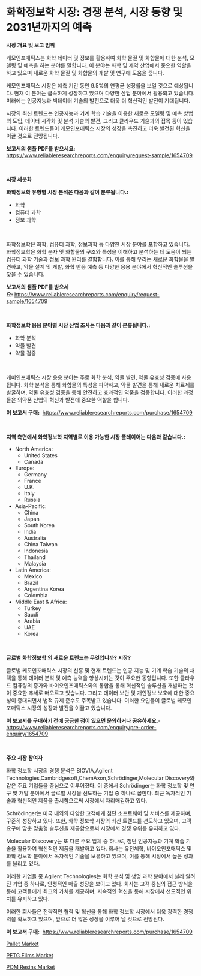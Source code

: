 <p><h1>화학정보학 시장: 경쟁 분석, 시장 동향 및 2031년까지의 예측</h1></p><p><strong>시장 개요 및 보고 범위</strong></p>
<p><p>케모인포매틱스는 화학 데이터 및 정보를 활용하여 화학 물질 및 화합물에 대한 분석, 모델링 및 예측을 하는 분야를 말합니다. 이 분야는 화학 및 제약 산업에서 중요한 역할을 하고 있으며 새로운 화학 물질 및 화합물의 개발 및 연구에 도움을 줍니다. </p><p>케모인포매틱스 시장은 예측 기간 동안 9.5%의 연평균 성장률을 보일 것으로 예상됩니다. 현재 이 분야는 급속하게 성장하고 있으며 다양한 산업 분야에서 활용되고 있습니다. 미래에는 인공지능과 빅데이터 기술의 발전으로 더욱 더 혁신적인 발전이 기대됩니다.</p><p>시장의 최신 트렌드는 인공지능과 기계 학습 기술을 이용한 새로운 모델링 및 예측 방법의 도입, 데이터 시각화 및 분석 기술의 발전, 그리고 클라우드 기술과의 접목 등이 있습니다. 이러한 트렌드들이 케모인포매틱스 시장의 성장을 촉진하고 더욱 발전된 혁신을 이끌 것으로 전망됩니다.</p></p>
<p><strong>보고서의 샘플 PDF를 받으세요:</strong> <a href="https://www.reliableresearchreports.com/enquiry/request-sample/1654709">https://www.reliableresearchreports.com/enquiry/request-sample/1654709</a></p>
<p>&nbsp;</p>
<p><strong>시장 세분화</strong></p>
<p><strong>화학정보학 유형별 시장 분석은 다음과 같이 분류됩니다.:</strong></p>
<p><ul><li>화학</li><li>컴퓨터 과학</li><li>정보 과학</li></ul></p>
<p>&nbsp;</p>
<p><p>화학정보학은 화학, 컴퓨터 과학, 정보과학 등 다양한 시장 분야를 포함하고 있습니다. 화학정보학은 화학 분자 및 화합물의 구조와 특성을 이해하고 분석하는 데 도움이 되는 컴퓨터 과학 기술과 정보 과학 원리를 결합합니다. 이를 통해 우리는 새로운 화합물을 발견하고, 약물 설계 및 개발, 화학 반응 예측 등 다양한 응용 분야에서 혁신적인 솔루션을 찾을 수 있습니다.</p></p>
<p><strong>보고서의 샘플 PDF를 받으세요:</strong>&nbsp;<a href="https://www.reliableresearchreports.com/enquiry/request-sample/1654709">https://www.reliableresearchreports.com/enquiry/request-sample/1654709</a></p>
<p>&nbsp;</p>
<p><strong> 화학정보학 응용 분야별 시장 산업 조사는 다음과 같이 분류됩니다.:</strong></p>
<p><ul><li>화학 분석</li><li>약물 발견</li><li>약물 검증</li></ul></p>
<p>&nbsp;</p>
<p><p>케미인포매틱스 시장 응용 분야는 주로 화학 분석, 약물 발견, 약물 유효성 검증에 사용됩니다. 화학 분석을 통해 화합물의 특성을 파악하고, 약물 발견을 통해 새로운 치료제를 발굴하며, 약물 유효성 검증을 통해 안전하고 효과적인 약품을 검증합니다. 이러한 과정들은 의약품 산업의 혁신과 발전에 중요한 역할을 합니다.</p></p>
<p><strong>이 보고서 구매:</strong>&nbsp; <a href="https://www.reliableresearchreports.com/purchase/1654709">https://www.reliableresearchreports.com/purchase/1654709</a></p>
<p>&nbsp;</p>
<p><strong>지역 측면에서 화학정보학 지역별로 이용 가능한 시장 플레이어는 다음과 같습니다.:</strong></p>
<p><ul>
    <li>
        North America:
        <ul>
            <li>United States</li>
            <li>Canada</li>
        </ul>
    </li>
    <li>
        Europe:
        <ul>
            <li>Germany</li>
            <li>France</li>
            <li>U.K.</li>
            <li>Italy</li>
            <li>Russia</li>
        </ul>
    </li>
    <li>
        Asia-Pacific:
        <ul>
            <li>China</li>
            <li>Japan</li>
            <li>South Korea</li>
            <li>India</li>
            <li>Australia</li>
            <li>China Taiwan</li>
            <li>Indonesia</li>
            <li>Thailand</li>
            <li>Malaysia</li>
        </ul>
    </li>
    <li>
        Latin America:
        <ul>
            <li>Mexico</li>
            <li>Brazil</li>
            <li>Argentina Korea</li>
            <li>Colombia</li>
        </ul>
    </li>
    <li>
        Middle East & Africa:
        <ul>
            <li>Turkey</li>
            <li>Saudi</li>
            <li>Arabia</li>
            <li>UAE</li>
            <li>Korea</li>
        </ul>
    </li>
    </ul></p>
<p>&nbsp;</p>
<p><strong>글로벌 화학정보학 의 새로운 트렌드는 무엇입니까? 시장?</strong></p>
<p><p>글로벌 케모인포매틱스 시장의 신흥 및 현재 트렌드는 인공 지능 및 기계 학습 기술의 채택을 통해 데이터 분석 및 예측 능력을 향상시키는 것이 주요한 동향입니다. 또한 클라우드 컴퓨팅의 증가와 바이오인포매틱스와의 통합을 통해 혁신적인 솔루션을 개발하는 것이 중요한 추세로 떠오르고 있습니다. 그리고 데이터 보안 및 개인정보 보호에 대한 중요성이 증대되면서 법적 규제 준수도 주목받고 있습니다. 이러한 요인들이 글로벌 케모인포매틱스 시장의 성장과 발전을 이끌고 있습니다.</p></p>
<p><strong>이 보고서를 구매하기 전에 궁금한 점이 있으면 문의하거나 공유하세요.</strong>- <a href="https://www.reliableresearchreports.com/enquiry/pre-order-enquiry/1654709">https://www.reliableresearchreports.com/enquiry/pre-order-enquiry/1654709</a></p>
<p>&nbsp;</p>
<p><strong>주요 시장 참여자</strong></p>
<p><p>화학 정보학 시장의 경쟁 분석은 BIOVIA,Agilent Technologies,Cambridgesoft,ChemAxon,Schrödinger,Molecular Discovery와 같은 주요 기업들을 중심으로 이루어졌다. 이 중에서 Schrödinger는 화학 정보학 및 연구 및 개발 분야에서 글로벌 시장을 선도하는 기업 중 하나로 꼽힌다. 최근 독자적인 기술과 혁신적인 제품을 출시함으로써 시장에서 자리매김하고 있다.</p><p>Schrödinger는 미국 내외의 다양한 고객에게 첨단 소프트웨어 및 서비스를 제공하며, 꾸준히 성장하고 있다. 또한, 화학 정보학 시장의 최신 트렌드를 선도하고 있으며, 고객 요구에 맞춘 맞춤형 솔루션을 제공함으로써 시장에서 경쟁 우위를 유지하고 있다.</p><p>Molecular Discovery는 또 다른 주요 업체 중 하나로, 첨단 인공지능과 기계 학습 기술을 활용하여 혁신적인 제품을 개발하고 있다. 회사는 유전체학, 바이오인포매틱스 및 화학 정보학 분야에서 독자적인 기술을 보유하고 있으며, 이를 통해 시장에서 높은 성과를 올리고 있다.</p><p>이러한 기업들 중 Agilent Technologies는 화학 분석 및 생명 과학 분야에서 널리 알려진 기업 중 하나로, 안정적인 매출 성장을 보이고 있다. 회사는 고객 중심의 접근 방식을 통해 고객들에게 최고의 가치를 제공하며, 지속적인 혁신을 통해 시장에서 선도적인 위치를 유지하고 있다.</p><p>이러한 회사들은 전략적인 협력 및 혁신을 통해 화학 정보학 시장에서 더욱 강력한 경쟁력을 확보하고 있으며, 앞으로 더 많은 성장을 이루어 낼 것으로 전망된다.</p></p>
<p><strong>이 보고서 구매:</strong>&nbsp;&nbsp;<a href="https://www.reliableresearchreports.com/purchase/1654709">https://www.reliableresearchreports.com/purchase/1654709</a></p>
<p><p><a href="https://gamy-alyssum-396.notion.site/Pallet-Market-A-Comprehensive-Report-of-its-Market-Share-Growth-Trends-2024-2031-7e475b4f7f584999a2565b86e9690e49">Pallet Market</a></p><p><a href="https://boundless-drawbridge-702.notion.site/PETG-Films-Market-Size-and-Examines-its-Market-Scope-with-a-Primary-Focus-on-Growth-Opportunities--eb488b6f357741d68bf9cc14bbc9f4a4">PETG Films Market</a></p><p><a href="https://natural-crush-b99.notion.site/POM-Resins-Market-Size-2024-2031-Global-Industrial-Analysis-Key-Geographical-Regions-Market-Shar-cd66d2e52f79451e892a18bb30865b69">POM Resins Market</a></p></p>

